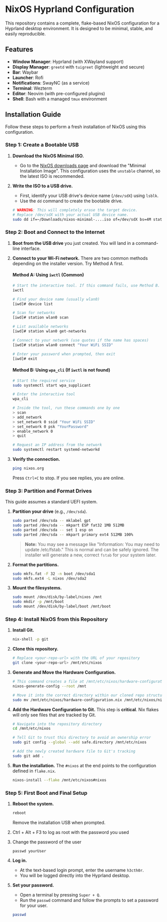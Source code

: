 # NixOS Hyprland Configuration

This repository contains a complete, flake-based NixOS configuration for a Hyprland desktop environment. It is designed to be minimal, stable, and easily reproducible.

## Features

*   **Window Manager**: Hyprland (with XWayland support)
*   **Display Manager**: `greetd` with `tuigreet` (lightweight and secure)
*   **Bar**: Waybar
*   **Launcher**: Rofi
*   **Notifications**: SwayNC (as a service)
*   **Terminal**: Wezterm
*   **Editor**: Neovim (with pre-configured plugins)
*   **Shell**: Bash with a managed `tmux` environment

## Installation Guide

Follow these steps to perform a fresh installation of NixOS using this configuration.

### Step 1: Create a Bootable USB

1.  **Download the NixOS Minimal ISO.**
    *   Go to the [NixOS downloads page](https://nixos.org/download.html) and download the "Minimal Installation Image". This configuration uses the `unstable` channel, so the latest ISO is recommended.

2.  **Write the ISO to a USB drive.**
    *   First, identify your USB drive's device name (`/dev/sdX`) using `lsblk`.
    *   Use the `dd` command to create the bootable drive.

    ```bash
    # WARNING: This will completely erase the target device.
    # Replace /dev/sdX with your actual USB device name.
    sudo dd if=~/Downloads/nixos-minimal-....iso of=/dev/sdX bs=4M status=progress oflag=sync
    ```

### Step 2: Boot and Connect to the Internet

1.  **Boot from the USB drive** you just created. You will land in a command-line interface.

2.  **Connect to your Wi-Fi network.** There are two common methods depending on the installer version. Try Method A first.

    #### Method A: Using `iwctl` (Common)
    ```bash
    # Start the interactive tool. If this command fails, use Method B.
    iwctl

    # Find your device name (usually wlan0)
    [iwd]# device list

    # Scan for networks
    [iwd]# station wlan0 scan

    # List available networks
    [iwd]# station wlan0 get-networks

    # Connect to your network (use quotes if the name has spaces)
    [iwd]# station wlan0 connect "Your WiFi SSID"

    # Enter your password when prompted, then exit
    [iwd]# exit
    ```

    #### Method B: Using `wpa_cli` (If `iwctl` is not found)
    ```bash
    # Start the required service
    sudo systemctl start wpa_supplicant

    # Enter the interactive tool
    wpa_cli

    # Inside the tool, run these commands one by one
    > scan
    > add_network
    > set_network 0 ssid "Your WiFi SSID"
    > set_network 0 psk "YourPassword"
    > enable_network 0
    > quit

    # Request an IP address from the network
    sudo systemctl restart systemd-networkd
    ```

3.  **Verify the connection.**

    ```bash
    ping nixos.org
    ```
    Press `Ctrl+C` to stop. If you see replies, you are online.

### Step 3: Partition and Format Drives

This guide assumes a standard UEFI system.

1.  **Partition your drive** (e.g., `/dev/sda`).

    ```bash
    sudo parted /dev/sda -- mklabel gpt
    sudo parted /dev/sda -- mkpart ESP fat32 1MB 512MB
    sudo parted /dev/sda -- set 1 esp on
    sudo parted /dev/sda -- mkpart primary ext4 512MB 100%
    ```
    > **Note:** You may see a message like "Information: You may need to update /etc/fstab." This is normal and can be safely ignored. The installer will generate a new, correct `fstab` for your system later.

2.  **Format the partitions.**

    ```bash
    sudo mkfs.fat -F 32 -n boot /dev/sda1
    sudo mkfs.ext4 -L nixos /dev/sda2
    ```

3.  **Mount the filesystems.**

    ```bash
    sudo mount /dev/disk/by-label/nixos /mnt
    sudo mkdir -p /mnt/boot
    sudo mount /dev/disk/by-label/boot /mnt/boot
    ```

### Step 4: Install NixOS from this Repository

1.  **Install Git.**

    ```bash
    nix-shell -p git
    ```

2.  **Clone this repository.**

    ```bash
    # Replace <your-repo-url> with the URL of your repository
    git clone <your-repo-url> /mnt/etc/nixos
    ```

3.  **Generate and Move the Hardware Configuration.**

    ```bash
    # This command creates a file at /mnt/etc/nixos/hardware-configuration.nix
    nixos-generate-config --root /mnt

    # Move it into the correct directory within our cloned repo structure
    sudo mv /mnt/etc/nixos/hardware-configuration.nix /mnt/etc/nixos/nixos/
    ```

4.  **Add the Hardware Configuration to Git.**
    This step is **critical**. Nix flakes will only see files that are tracked by Git.

    ```bash
    # Navigate into the repository directory
    cd /mnt/etc/nixos

    # Tell Git to trust this directory to avoid an ownership error
    sudo git config --global --add safe.directory /mnt/etc/nixos

    # Add the newly created hardware file to Git's tracking
    sudo git add .
    ```

5.  **Run the installation.**
    The `#nixos` at the end points to the configuration defined in `flake.nix`.

    ```bash
    nixos-install --flake /mnt/etc/nixos#nixos
    ```

### Step 5: First Boot and Final Setup

1.  **Reboot the system.**

    ```bash
    reboot
    ```
    Remove the installation USB when prompted.
2. Ctrl + Alt + F3 to log as root with the password you used
3. Change the password of the user
    ```
    passwd yourUser
    ```

2.  **Log in.**
    *   At the text-based login prompt, enter the username `h3cth0r`.
    *   You will be logged directly into the Hyprland desktop.

3.  **Set your password.**
    *   Open a terminal by pressing `Super + Q`.
    *   Run the `passwd` command and follow the prompts to set a password for your user.

    ```bash
    passwd
    ```
